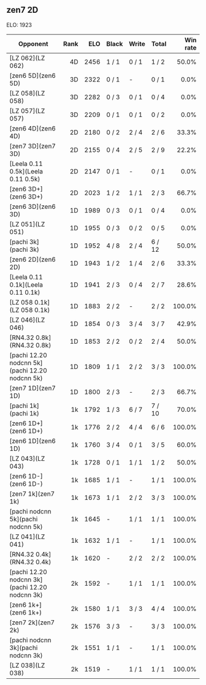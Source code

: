 ## zen7 2D ##

ELO: 1923

Opponent | Rank | ELO | Black | Write | Total | Win rate
---------|-----:|----:|-------|-------|-------|-------:
[LZ 062](LZ 062) | 4D | 2456 | 1 / 1 | 0 / 1 | 1 / 2 | 50.0%
[zen6 5D](zen6 5D) | 3D | 2322 | 0 / 1 | - | 0 / 1 | 0.0%
[LZ 058](LZ 058) | 3D | 2282 | 0 / 3 | 0 / 1 | 0 / 4 | 0.0%
[LZ 057](LZ 057) | 3D | 2209 | 0 / 1 | 0 / 1 | 0 / 2 | 0.0%
[zen6 4D](zen6 4D) | 2D | 2180 | 0 / 2 | 2 / 4 | 2 / 6 | 33.3%
[zen7 3D](zen7 3D) | 2D | 2155 | 0 / 4 | 2 / 5 | 2 / 9 | 22.2%
[Leela 0.11 0.5k](Leela 0.11 0.5k) | 2D | 2147 | 0 / 1 | - | 0 / 1 | 0.0%
[zen6 3D+](zen6 3D+) | 2D | 2023 | 1 / 2 | 1 / 1 | 2 / 3 | 66.7%
[zen6 3D](zen6 3D) | 1D | 1989 | 0 / 3 | 0 / 1 | 0 / 4 | 0.0%
[LZ 051](LZ 051) | 1D | 1955 | 0 / 3 | 0 / 2 | 0 / 5 | 0.0%
[pachi 3k](pachi 3k) | 1D | 1952 | 4 / 8 | 2 / 4 | 6 / 12 | 50.0%
[zen6 2D](zen6 2D) | 1D | 1943 | 1 / 2 | 1 / 4 | 2 / 6 | 33.3%
[Leela 0.11 0.1k](Leela 0.11 0.1k) | 1D | 1941 | 2 / 3 | 0 / 4 | 2 / 7 | 28.6%
[LZ 058 0.1k](LZ 058 0.1k) | 1D | 1883 | 2 / 2 | - | 2 / 2 | 100.0%
[LZ 046](LZ 046) | 1D | 1854 | 0 / 3 | 3 / 4 | 3 / 7 | 42.9%
[RN4.32 0.8k](RN4.32 0.8k) | 1D | 1853 | 2 / 2 | 0 / 2 | 2 / 4 | 50.0%
[pachi 12.20 nodcnn 5k](pachi 12.20 nodcnn 5k) | 1D | 1809 | 1 / 1 | 2 / 2 | 3 / 3 | 100.0%
[zen7 1D](zen7 1D) | 1D | 1800 | 2 / 3 | - | 2 / 3 | 66.7%
[pachi 1k](pachi 1k) | 1k | 1792 | 1 / 3 | 6 / 7 | 7 / 10 | 70.0%
[zen6 1D+](zen6 1D+) | 1k | 1776 | 2 / 2 | 4 / 4 | 6 / 6 | 100.0%
[zen6 1D](zen6 1D) | 1k | 1760 | 3 / 4 | 0 / 1 | 3 / 5 | 60.0%
[LZ 043](LZ 043) | 1k | 1728 | 0 / 1 | 1 / 1 | 1 / 2 | 50.0%
[zen6 1D-](zen6 1D-) | 1k | 1685 | 1 / 1 | - | 1 / 1 | 100.0%
[zen7 1k](zen7 1k) | 1k | 1673 | 1 / 1 | 2 / 2 | 3 / 3 | 100.0%
[pachi nodcnn 5k](pachi nodcnn 5k) | 1k | 1645 | - | 1 / 1 | 1 / 1 | 100.0%
[LZ 041](LZ 041) | 1k | 1632 | 1 / 1 | - | 1 / 1 | 100.0%
[RN4.32 0.4k](RN4.32 0.4k) | 1k | 1620 | - | 2 / 2 | 2 / 2 | 100.0%
[pachi 12.20 nodcnn 3k](pachi 12.20 nodcnn 3k) | 2k | 1592 | - | 1 / 1 | 1 / 1 | 100.0%
[zen6 1k+](zen6 1k+) | 2k | 1580 | 1 / 1 | 3 / 3 | 4 / 4 | 100.0%
[zen7 2k](zen7 2k) | 2k | 1576 | 3 / 3 | - | 3 / 3 | 100.0%
[pachi nodcnn 3k](pachi nodcnn 3k) | 2k | 1551 | 1 / 1 | - | 1 / 1 | 100.0%
[LZ 038](LZ 038) | 2k | 1519 | - | 1 / 1 | 1 / 1 | 100.0%
